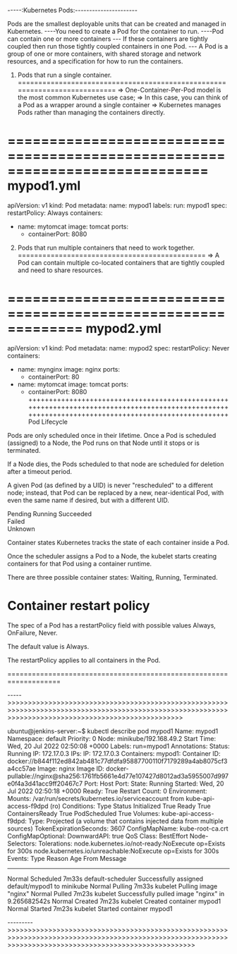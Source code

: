 -----:Kubernetes Pods:----------------------

Pods are the smallest deployable units that can be created and managed in Kubernetes.
  ----You need to create a Pod for the container to run.
  ----Pod can contain one or more containers
  --- If these containers are tightly coupled then run those  tightly coupled containers in one Pod.
  --- A Pod  is a group of one or more containers, with shared storage and network resources, and a specification for how to run the containers.
 
 1) Pods that run a single container. 
===========================================================================
=> One-Container-Per-Pod model is the most common Kubernetes use case; 
=> In this case, you can think of a Pod as a wrapper around a single container
=> Kubernetes manages Pods rather than managing the containers directly.

============================================================================
mypod1.yml
===========================================================================
apiVersion: v1
kind: Pod
metadata:
  name: mypod1
  labels:
    run: mypod1
spec:
  restartPolicy: Always
  containers:
  - name: mytomcat
    image: tomcat
    ports:
     - containerPort: 8080

 2) Pods that run multiple containers that need to work together.
==============================================
=>  A Pod can contain multiple co-located containers that are tightly coupled and need to share resources. 

=============================================================
mypod2.yml
============================================================
apiVersion: v1
kind: Pod
metadata:
  name: mypod2
spec:
  restartPolicy: Never
  containers:
  - name: mynginx
    image: nginx
    ports:
     - containerPort: 80
  - name: mytomcat
    image: tomcat
    ports:
     - containerPort: 8080
+++++++++++++++++++++++++++++++++++++++++++++++++++++++++++++++++++++++++++++++++++++++++++++++++++++++++++++++++++++++++++++++++++++++++++++++++++
Pod Lifecycle


Pods are only scheduled once in their lifetime. 
Once a Pod is scheduled (assigned) to a Node, the Pod runs on that Node until it stops or is terminated.


If a Node dies, the Pods scheduled to that node are scheduled for deletion after a timeout period.

A given Pod (as defined by a UID) is never "rescheduled" to a different node; instead, that Pod can be replaced by a new, near-identical Pod, with even the same name if desired, but with a different UID.

Pending	
Running	
Succeeded	
Failed	
Unknown	



Container states 
Kubernetes tracks the state of each container inside a Pod. 

Once the scheduler assigns a Pod to a Node, the kubelet starts creating containers for that Pod using a container runtime.

 There are three possible container states: 
Waiting, 
Running, 
Terminated.


Container restart policy
===================================================================
The spec of a Pod has a restartPolicy field with possible values 
Always, 
OnFailure, 
Never. 

The default value is Always.

The restartPolicy applies to all containers in the Pod. 

===================================================================

----->>>>>>>>>>>>>>>>>>>>>>>>>>>>>>>>>>>>>>>>>>>>>>>>>>>>>>>>>>>>>>>>>>>>>>>>>>>>>>>>>>>>>>>>>>>>>>>>>>>>>>>>>>>>>>>>>>>>>>>>>>>>>>>>>>>>>>>>>>>>>>>>>>>>>>>

ubuntu@jenkins-server:~$ kubectl describe pod mypod1
Name:         mypod1
Namespace:    default
Priority:     0
Node:         minikube/192.168.49.2
Start Time:   Wed, 20 Jul 2022 02:50:08 +0000
Labels:       run=mypod1
Annotations:  <none>
Status:       Running
IP:           172.17.0.3
IPs:
  IP:  172.17.0.3
Containers:
  mypod1:
    Container ID:   docker://b844f112ed842ab481c77dfdfa95887700110f7179289a4ab8075cf3a4cc57ae
    Image:          nginx
    Image ID:       docker-pullable://nginx@sha256:1761fb5661e4d77e107427d8012ad3a5955007d997e0f4a3d41acc9ff20467c7
    Port:           <none>
    Host Port:      <none>
    State:          Running
      Started:      Wed, 20 Jul 2022 02:50:18 +0000
    Ready:          True
    Restart Count:  0
    Environment:    <none>
    Mounts:
      /var/run/secrets/kubernetes.io/serviceaccount from kube-api-access-f9dpd (ro)
Conditions:
  Type              Status
  Initialized       True 
  Ready             True 
  ContainersReady   True 
  PodScheduled      True 
Volumes:
  kube-api-access-f9dpd:
    Type:                    Projected (a volume that contains injected data from multiple sources)
    TokenExpirationSeconds:  3607
    ConfigMapName:           kube-root-ca.crt
    ConfigMapOptional:       <nil>
    DownwardAPI:             true
QoS Class:                   BestEffort
Node-Selectors:              <none>
Tolerations:                 node.kubernetes.io/not-ready:NoExecute op=Exists for 300s
                             node.kubernetes.io/unreachable:NoExecute op=Exists for 300s
Events:
  Type    Reason     Age    From               Message
  ----    ------     ----   ----               -------
  Normal  Scheduled  7m33s  default-scheduler  Successfully assigned default/mypod1 to minikube
  Normal  Pulling    7m33s  kubelet            Pulling image "nginx"
  Normal  Pulled     7m23s  kubelet            Successfully pulled image "nginx" in 9.265682542s
  Normal  Created    7m23s  kubelet            Created container mypod1
  Normal  Started    7m23s  kubelet            Started container mypod1

--------->>>>>>>>>>>>>>>>>>>>>>>>>>>>>>>>>>>>>>>>>>>>>>>>>>>>>>>>>>>>>>>>>>>>>>>>>>>>>>>>>>>>>>>>>>>>>>>>>>>>>>>>>>>>>>>>>>>>>>>>>>>>>>>>>>>>>>>>>>>>>>>>>>>>>>>>>>
     
